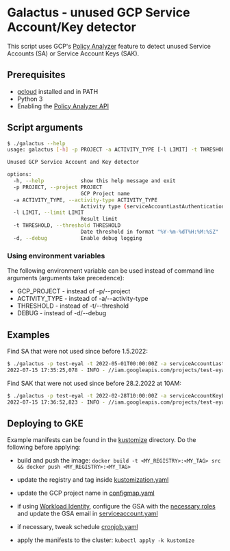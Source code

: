 # Galactus - unused GCP Service Account/Key detector

This script uses GCP's [Policy Analyzer](https://cloud.google.com/policy-intelligence/docs/activity-analyzer-service-account-authentication) feature to detect unused Service Accounts (SA) or Service Account Keys (SAK).

## Prerequisites
- [gcloud](https://cloud.google.com/sdk/docs/install) installed and in PATH
- Python 3
- Enabling the [Policy Analyzer API](https://cloud.google.com/policy-intelligence/docs/activity-analyzer-service-account-authentication#before-you-begin)

## Script arguments

```bash
$ ./galactus --help
usage: galactus [-h] -p PROJECT -a ACTIVITY_TYPE [-l LIMIT] -t THRESHOLD [-d]

Unused GCP Service Account and Key detector

options:
  -h, --help            show this help message and exit
  -p PROJECT, --project PROJECT
                        GCP Project name
  -a ACTIVITY_TYPE, --activity-type ACTIVITY_TYPE
                        Activity type (serviceAccountLastAuthentication / serviceAccountKeyLastAuthentication)
  -l LIMIT, --limit LIMIT
                        Result limit
  -t THRESHOLD, --threshold THRESHOLD
                        Date threshold in format "%Y-%m-%dT%H:%M:%SZ"
  -d, --debug           Enable debug logging
```

### Using environment variables

The following environment variable can be used instead of command line arguments (arguments take precedence):
- GCP_PROJECT - instead of -p/--project
- ACTIVITY_TYPE - instead of -a/--activity-type
- THRESHOLD - instead of -t/--threshold
- DEBUG - instead of -d/--debug

## Examples

Find SA that were not used since before 1.5.2022:

```bash
$ ./galactus -p test-eyal -t 2022-05-01T00:00:00Z -a serviceAccountLastAuthentication
2022-07-15 17:35:25,078 - INFO - //iam.googleapis.com/projects/test-eyal/serviceAccounts/crossplane-test@test-eyal.iam.gserviceaccount.com - last used 2022-02-28T08:00:00Z
```

Find SAK that were not used since before 28.2.2022 at 10AM:

```bash
$ ./galactus -p test-eyal -t 2022-02-28T10:00:00Z -a serviceAccountKeyLastAuthentication
2022-07-15 17:36:52,823 - INFO - //iam.googleapis.com/projects/test-eyal/serviceAccounts/crossplane-test@test-eyal.iam.gserviceaccount.com/keys/b2edfc3fc441c9937c0c2e0da2b1345d57a02abb - last used 2022-02-28T08:00:00Z

```

## Deploying to GKE

Example manifests can be found in the [kustomize](./kustomize/) directory. Do the following before applying:

- build and push the image: `docker build -t <MY_REGISTRY>:<MY_TAG> src && docker push <MY_REGISTRY>:<MY_TAG>`

- update the registry and tag inside [kustomization.yaml](./kustomize/kustomization.yaml)

- update the GCP project name in [configmap.yaml](./kustomize/configmap.yaml)

- if using [Workload Identity](https://cloud.google.com/kubernetes-engine/docs/how-to/workload-identity), configure the GSA with the [necessary roles](https://cloud.google.com/policy-intelligence/docs/activity-analyzer-service-account-authentication#required-permissions) and update the GSA email in [serviceaccount.yaml](./kustomize/serviceaccount.yaml)

- if necessary, tweak schedule [cronjob.yaml](./kustomize/cronjob.yaml)

- apply the manifests to the cluster: `kubectl apply -k kustomize`
